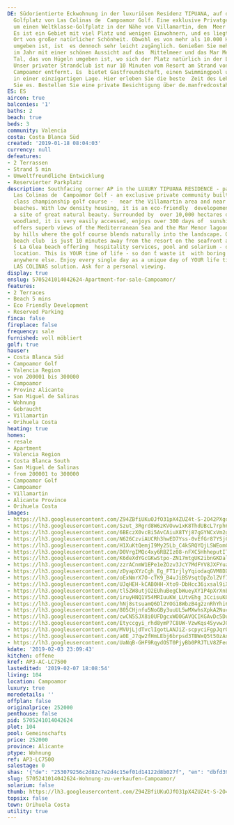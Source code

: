 ```yaml
---
DE: Südorientierte Eckwohnung in der luxuriösen Residenz TIPUANA, auf dem berühmten
  Golfplatz von Las Colinas de  Campoamor Golf. Eine exklusive Privatgemeinde rund
  um einen Weltklasse-Golfplatz in der Nähe von Villamartin, dem  Meer und den Stränden.
  Es ist ein Gebiet mit viel Platz und wenigen Einwohnern, und es liegt an einem  umweltfreundlichen
  Ort von großer natürlicher Schönheit. Obwohl es von mehr als 10.000 Hektar Natur
  umgeben ist, ist  es dennoch sehr leicht zugänglich. Genießen Sie mehr als 300 Sonnentage
  im Jahr mit einer schönen Aussicht auf das  Mittelmeer und das Mar Menor und ein
  Tal, das von Hügeln umgeben ist, wo sich der Platz natürlich in der Landschaft  mischt.
  Unser privater Strandclub ist nur 10 Minuten vom Resort am Strand von La Glea in
  Campoamor entfernt. Es  bietet Gastfreundschaft, einen Swimmingpool und ein Solarium
  in einer einzigartigen Lage. Hier erleben Sie die beste  Zeit des Lebens, geniessen
  Sie es. Bestellen Sie eine private Besichtigung über de.manfredcostahomes.com
ES: ES
aircon: true
balconies: '1'
baths: 2
beach: true
beds: 3
community: Valencia
costa: Costa Blanca Süd
created: '2019-01-18 08:04:03'
currency: null
defeatures:
- 2 Terrassen
- Strand 5 min
- Umweltfreundliche Entwicklung
- Reservierter Parkplatz
description: Southfacing corner AP in the LUXURY TIPUANA RESIDENCE - part of the famous
  Las Colinas de  Campoamor Golf - an exclusive private community built around a world
  class championship golf course -  near the Villamartin area and near to sea and
  beaches. With low density housing, it is an eco-friendly  developement located on
  a site of great natural beauty. Surrounded by  over 10,000 hectares of Mediterranian
  woodland, it is very easily accessed, enjoys over 300 days of  sunshine a year and
  offers superb views of the Mediterranean Sea and the Mar Menor lagoon. A valley  surrounded
  by hills where the golf course blends naturally into the landscape. Our own private
  beach club  is just 10 minutes away from the resort on the seafront at Campoamor
  ́s La Glea beach offering  hospitality services, pool and solarium - on a unique
  location. This is YOUR time of life - so don ́t waste it  with boring solutions
  anywhere else. Enjoy every single day as a unique day of YOUR life time. Get your  personal
  LAS COLINAS solution. Ask for a personal viewing.
display: true
enslug: 5705241014042624-Apartment-for-sale-Campoamor/
features:
- 2 Terraces
- Beach 5 mins
- Eco Friendly Development
- Reserved Parking
finca: false
fireplace: false
frequency: sale
furnished: voll möbliert
golf: true
hauser:
- Costa Blanca Süd
- Campoamor Golf
- Valencia Region
- von 200001 bis 300000
- Campoamor
- Provinz Alicante
- San Miguel de Salinas
- Wohnung
- Gebraucht
- Villamartin
- Orihuela Costa
heating: true
homes:
- resale
- Apartment
- Valencia Region
- Costa Blanca South
- San Miguel de Salinas
- from 200001 to 300000
- Campoamor Golf
- Campoamor
- Villamartin
- Alicante Province
- Orihuela Costa
images:
- https://lh3.googleusercontent.com/Z94ZBfiUKuOJfO31pX4ZUZ4t-S-2O42PXgozcn1AJ8CBw36TNcZiUaZbvzhxfVTSynKo-O6SmV1di0TUXXMq=w640-rj-e30-l100
- https://lh3.googleusercontent.com/Szut_3Rgrd8W6zKVOvw1xK8ThdUBcL7rph6c1JPupLuf22cLdKS2QLmBxg-7UGqkoXeyI-E2dCl_on_D1DGc=w640-rj-e30-l100
- https://lh3.googleusercontent.com/6BEczX0vcBi5AvCAiuX8TYj87gGYNCxVm2gcnqjlxEMilyky39TJhAcGFvR6roMS3YlWz_hlkT8rYQ-HYaKabg=w640-rj-e30-l100
- https://lh3.googleusercontent.com/N626CzviAUCRh3hwED7Yss-0vEfGr87YSjCaQkCMNeMC4H9xQ_4cP4TE56jfFYiaTQQuJKEWYgKj-TJb54A=w640-rj-e30-l100
- https://lh3.googleusercontent.com/H1XuKtQemjI9My25Lb_C4kSRQYQjLSWEomCm0-8JW_0BT2LAff6W1d8cnf8Vj-BvZ7XidyK12nBw83-l2FkA=w640-rj-e30-l100
- https://lh3.googleusercontent.com/D0VrgIMQc4xy6RBZIz08-nFXC5HhheputITJLgjQOGj7bF80RXtpD4kSBi3zWWkRrOK_wP0Z1zXC9zVeZyFe=w640-rj-e30-l100
- https://lh3.googleusercontent.com/K6deXdYGcGKwStpo-ZN17mtgUK2ibnGKDal9_fncI3Oevc8lCC_d9UufC9Z3bJHYv4OJBchpTYB4lz2ntW4bXg=w640-rj-e30-l100
- https://lh3.googleusercontent.com/zzrACnmW1EPe1eZOzv3JcY7MdFYV8JXFYuaUP-4pEOKKQTdxOzmA7SgYmlD21iXXzb9sp6otimAMDY-T31ag=w640-rj-e30-l100
- https://lh3.googleusercontent.com/zDyapXYzCgh_Eg_FT1rjlyYqiodaqGVM8DXWzIrqZ6Ue_UX6alxtA7ZAq2Ge1kJnw6XGV0XRd2fb3uQLLoCI0Q=w640-rj-e30-l100
- https://lh3.googleusercontent.com/oExNmrX7O-cTK9_B4vJiBSVsqtOpZolZVf73mpWRcRzMKV7aoRv_bUuqH3CP19PofWFMmlqjSyKv0sQlX_ZpPw=w640-rj-e30-l100
- https://lh3.googleusercontent.com/UJqHEH-kCAB0HH-Xto9-DbHcc36ixsal9iXBWEQSvD7pnogFCkx5ai8bMnSHQqKA4PKxHWK4xODt5PaBGDhnHw=w640-rj-e30-l100
- https://lh3.googleusercontent.com/tl5ZW8utjO2EUhuBegCbWueyXY1P4pXrXnEK5xmPeH5yk4S6WphOTV-ukNhlMr0e6iMUgW09vPhXnN-dvUv0Og=w640-rj-e30-l100
- https://lh3.googleusercontent.com/iruyHNQ1V54MRIuuKW_LUtvEhg_3CcisuKOMWzEzkSkl1fPf3hOSelMJRarhYRBxgzWWYUh3jYuvdixMSIw=w640-rj-e30-l100
- https://lh3.googleusercontent.com/hNj8stsuamQ6Dl2YOG18WbzB4g2znRhYhi6fHUR-stJXLauGq65QGAngI-HSUmDJ0tBkZkI1XHv6u_TiURXZYA=w640-rj-e30-l100
- https://lh3.googleusercontent.com/805CHjnfu5NoGBy3uuUL5wMXwhsXpkA2NucEPEsIiDnxo9JxoBZLY_HmD4r4HH3gp0yxaeCmgfAlyaH9Ruh-=w640-rj-e30-l100
- https://lh3.googleusercontent.com/cwCN5SJX8i0UFDgcxWO0GAVQCIKGAvDc5Du4uRvRljL_Cb506doBWMlPo546Dpc-BGkBZQ3JXjRQ4CvQB66E=w640-rj-e30-l100
- https://lh3.googleusercontent.com/Etyccgyi_rhd8ymP7C8UW-VzwKqs4SyvwJG39-1cYveIRmgh-Bz7cRVGrKvQowIo1Jnb3lWWJmyfSRFTsPAT=w640-rj-e30-l100
- https://lh3.googleusercontent.com/MVUjLjdTvclIgotLANJiZ-scpyciFgpJqrO6b47cfIIOnajO3ZXCsftbkHEOczJT8pp5T3QPUr7PFwtv5_Kb=w640-rj-e30-l100
- https://lh3.googleusercontent.com/a0E_J7qw2fHmLEbj6brpsd3TBWxQ5t50zAnN0sMJqkr2tWfzHODcoW_Z5KKKNya5avZ7__QH1CbOoZongOw=w640-rj-e30-l100
- https://lh3.googleusercontent.com/UaNqB-GHF9RqydOST0PjyBb0PRJTLV8ZFedNhuNSVWLdWWGT_l0kiPirP8GqSaAhM-K4yFIpiDK6y42RRFicLw=w640-rj-e30-l100
kdate: '2019-02-03 23:09:43'
kitchen: offene
kref: AP3-AC-LC7500
lastedited: '2019-02-07 18:08:54'
living: 104
location: Campoamor
luxury: true
moredetails: ''
offplan: false
originalprice: 252000
penthouse: false
pid: 5705241014042624
plot: 104
pool: Gemeinschafts
price: 252000
province: Alicante
ptype: Wohnung
ref: AP3-LC7500
salestage: 0
shas: '{"de": "253079256c2d82c7e2d4c15ef01d14122d8b027f", "en": "dbfd39bd24b4cc70adf3977fcf43cdec7a06398e"}'
slug: 5705241014042624-Wohnung-zu-verkaufen-Campoamor/
solarium: false
thumb: https://lh3.googleusercontent.com/Z94ZBfiUKuOJfO31pX4ZUZ4t-S-2O42PXgozcn1AJ8CBw36TNcZiUaZbvzhxfVTSynKo-O6SmV1di0TUXXMq=w400-h240-n-rj-e30-l100
topsix: false
town: Orihuela Costa
utility: true
---
```

